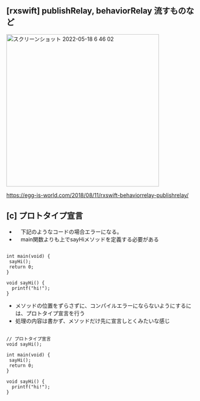 ## [rxswift] publishRelay, behaviorRelay 流すものなど

<img width="400" alt="スクリーンショット 2022-05-18 6 46 02" src="https://user-images.githubusercontent.com/16571394/168915462-ff23757e-26c4-49e5-87cd-334a1ed075cd.png">

https://egg-is-world.com/2018/08/11/rxswift-behaviorrelay-publishrelay/

## [c] プロトタイプ宣言

- 　下記のようなコードの場合エラーになる。
- 　main関数よりも上でsayHiメソッドを定義する必要がある

```

int main(void) {
 sayHi();
 return 0;
}

void sayHi() {
  printf("hi!");
}

```

- メソッドの位置をずらさずに、コンパイルエラーにならないようにするには、プロトタイプ宣言を行う
- 処理の内容は書かず、メソッドだけ先に宣言しとくみたいな感じ

```

// プロトタイプ宣言
void sayHi();

int main(void) {
 sayHi();
 return 0;
}

void sayHi() {
  printf("hi!");
}

```
